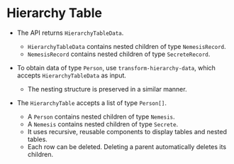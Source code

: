 # Hierarchy Table

- The API returns `HierarchyTableData`.
  - `HierarchyTableData` contains nested children of type `NemesisRecord`.
  - `NemesisRecord` contains nested children of type `SecreteRecord`.

- To obtain data of type `Person`, use `transform-hierarchy-data`, which accepts `HierarchyTableData` as input.
  - The nesting structure is preserved in a similar manner.

- The `HierarchyTable` accepts a list of type `Person[]`.
  - A `Person` contains nested children of type `Nemesis`.
  - A `Nemesis` contains nested children of type `Secrete`.
  - It uses recursive, reusable components to display tables and nested tables.
  - Each row can be deleted. Deleting a parent automatically deletes its children.
